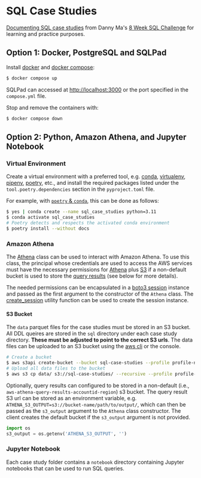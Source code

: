 # SQL Case Studies

[Documenting SQL case studies](https://yangwu1227.github.io/sql-case-studies/) from Danny Ma's [8 Week SQL Challenge](https://8weeksqlchallenge.com/) for learning and practice purposes.

## Option 1: Docker, PostgreSQL and SQLPad 

Install [docker](https://docs.docker.com/get-docker/) and [docker compose](https://docs.docker.com/compose/install/):

```bash
$ docker compose up
```

SQLPad can accessed at [http://localhost:3000](http://localhost:3000) or the port specified in the `compose.yml` file.

Stop and remove the containers with:

```bash
$ docker compose down
```

## Option 2: Python, Amazon Athena, and Jupyter Notebook

### Virtual Environment

Create a virtual environment with a preferred tool, e.g. [conda](https://conda.io/projects/conda/en/latest/user-guide/install/index.html), [virtualenv](https://virtualenv.pypa.io/en/latest/installation.html), [pipenv](https://pipenv.pypa.io/en/latest/#install-pipenv-today), [poetry](https://python-poetry.org/docs/#installation), etc., and install the required packages listed under the `tool.poetry.dependencies` section in the `pyproject.toml` file. 

For example, with [`poetry` & `conda`](https://python-poetry.org/docs/basic-usage/#using-your-virtual-environment), this can be done as follows:

```bash
$ yes | conda create --name sql_case_studies python=3.11
$ conda activate sql_case_studies
# Poetry detects and respects the activated conda environment
$ poetry install --without docs
```

### Amazon Athena

The [Athena](https://yangwu1227.github.io/sql-case-studies/athena_client/#src.athena.Athena) class can be used to interact with Amazon Athena. To use this class, the principal whose credentials are used to access the AWS services must have the necessary permissions for [Athena](https://docs.aws.amazon.com/aws-managed-policy/latest/reference/AmazonAthenaFullAccess.html) plus [S3](https://docs.aws.amazon.com/AmazonS3/latest/userguide/access-policy-language-overview.html) if a non-default bucket is used to store the [query results](https://docs.aws.amazon.com/athena/latest/ug/querying.html#query-results-specify-location) (see below for more details).

The needed permissions can be encapsulated in a [boto3 session](https://boto3.amazonaws.com/v1/documentation/api/latest/guide/session.html) instance and passed as the first argument to the constructor of the `Athena` class. The [create_session](https://yangwu1227.github.io/sql-case-studies/utils/#src.utils.create_session) utility function can be used to create the session instance.

#### S3 Bucket

The `data` parquet files for the case studies must be stored in an S3 bucket. All DDL queires are stored in the `sql` directory under each case study directory. **These must be adjusted to point to the correct S3 urls**. The data files can be uploaded to an S3 bucket using the [aws cli](https://docs.aws.amazon.com/cli/latest/userguide/getting-started-install.html) or the console.

```bash
# Create a bucket
$ aws s3api create-bucket --bucket sql-case-studies --profile profile-name
# Upload all data files to the bucket
$ aws s3 cp data/ s3://sql-case-studies/ --recursive --profile profile-name 
```

Optionally, query results can configured to be stored in a non-default (i.e., `aws-athena-query-results-accountid-region`) s3 bucket. The query result S3 url can be stored as an environment variable, e.g. `ATHENA_S3_OUTPUT=s3://bucket-name/path/to/output/`, which can then be passed as the `s3_output` argument to the `Athena` class constructor. The client creates the default bucket if the `s3_output` argument is not provided.

```python
import os 
s3_output = os.getenv('ATHENA_S3_OUTPUT', '')
```

### Jupyter Notebook

Each case study folder contains a `notebook` directory containing Jupyter notebooks that can be used to run SQL queries.
